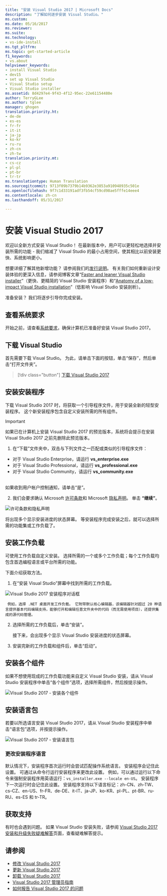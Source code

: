 ```yaml
---
title: "安装 Visual Studio 2017 | Microsoft Docs"
description: "了解如何逐步安装 Visual Studio。"
ms.custom: 
ms.date: 05/16/2017
ms.reviewer: 
ms.suite: 
ms.technology:
- vs-ide-install
ms.tgt_pltfrm: 
ms.topic: get-started-article
f1_keywords:
- vs.about
helpviewer_keywords:
- install Visual Studio
- dev15
- set up Visual Studio
- Visual Studio setup
- Visual Studio installer
ms.assetid: 8d4297e4-9f43-4f12-95ec-22e61154480e
author: TerryGLee
ms.author: tglee
manager: ghogen
translation.priority.ht:
- de-de
- es-es
- fr-fr
- it-it
- ja-jp
- ko-kr
- ru-ru
- zh-cn
- zh-tw
translation.priority.mt:
- cs-cz
- pl-pl
- pt-br
- tr-tr
ms.translationtype: Human Translation
ms.sourcegitcommit: 9713f09b7379b14b9362e3853a910948935c501e
ms.openlocfilehash: 9f7c1d33191adf3fb54cf59cd98ae5fffe14eee4
ms.contentlocale: zh-cn
ms.lasthandoff: 05/31/2017

---
```

# <a name="install-visual-studio-2017"></a>安装 Visual Studio 2017
欢迎以全新方式安装 Visual Studio！ 在最新版本中，用户可以更轻松地选择并安装所需的功能 - 我们缩减了 Visual Studio 的最小占用空间，使其相比以前安装更快、系统影响更小。

想要详细了解其他新增功能？ 请参阅我们的[发行说明](https://www.visualstudio.com/news/releasenotes/vs2017-relnotes)。 有关我们如何重新设计安装体验的更深入信息，请参阅博客文章“[Faster and leaner Visual Studio installer](https://blogs.msdn.microsoft.com/visualstudio/2016/04/01/faster-leaner-visual-studio-installer/)”（更快、更精简的 Visual Studio 安装程序）和“[Anatomy of a low-impact Visual Studio installation](https://blogs.msdn.microsoft.com/visualstudio/2016/04/25/anatomy-of-a-low-impact-visual-studio-install/)”（低影响 Visual Studio 安装剖析）。  

准备安装？ 我们将逐步引导你完成安装。

## <a name="check-system-requirements"></a>查看系统要求
开始之前，请查看[系统要求](https://www.visualstudio.com/productinfo/vs2017-system-requirements-vs)，确保计算机已准备好安装 Visual Studio 2017。

## <a name="download-visual-studio"></a>下载 Visual Studio
首先需要下载 Visual Studio。 为此，请单击下面的按钮，单击“保存”，然后单击“打开文件夹”。

 > [!div class="button"]
 > [下载 Visual Studio 2017](https://aka.ms/vsdownload?utm_source=mscom&utm_campaign=msdocs)

## <a name="install-the-installer"></a>安装安装程序  
下载 Visual Studio 2017 时，将获取一个引导程序文件，用于安装全新的轻型安装程序。 这个新安装程序包含自定义安装所需的所有组件。  

> [!IMPORTANT]
> 如果已在计算机上安装 Visual Studio 2017 的预览版本，系统将会提示在安装 Visual Studio 2017 之前先删除此预览版本。

1.  在“下载”文件夹中，双击与下列文件之一匹配或类似的引导程序文件：

  * 对于 Visual Studio Enterprise，请运行 **vs_enterprise.exe**
  * 对于 Visual Studio Professional，请运行 **vs_professional.exe**
  * 对于 Visual Studio Community，请运行 **vs_community.exe**  <br><br>

  如果收到用户帐户控制通知，请单击“是”。  

2.  我们会要求确认 Microsoft [许可条款](https://www.visualstudio.com/license-terms/)和 Microsoft [隐私声明](https://go.microsoft.com/fwlink/?LinkID=824704)。 单击 **“继续”**。  

   ![许可条款和隐私声明](~/install/media/vs2017-privacy-and-license-terms.PNG "Microsoft 许可条款和隐私声明")  

将出现多个显示安装进度的状态屏幕。 等安装程序完成安装之后，就可以选择所需的功能集或工作负载了。

## <a name="install-workloads"></a>安装工作负载  
 可使用工作负载自定义安装。 选择所需的一个或多个工作负载；每个工作负载均包含首选编程语言或平台所需的功能。  

 下面介绍获取方法。  

1.  在“安装 Visual Studio”屏幕中找到所需的工作负载。  

  ![Visual Studio 2017 安装程序对话框](~/install/media/vs2017-workloads.PNG "安装 Visual Studio 工作负载")

     例如，选择 .NET 桌面开发工作负载。 它附带默认核心编辑器，该编辑器针对超过 20 种语言提供基本代码编辑支持，能够打开和编辑任意文件夹中的代码（而无需使用项目），还提供集成的源代码管理。  

2.  选择所需的工作负载后，单击“安装”。  

    接下来，会出现多个显示 Visual Studio 安装进度的状态屏幕。

3.  安装完新的工作负载和组件后，单击“启动”。

## <a name="install-individual-components"></a>安装各个组件

如果不想使用现成的工作负载功能来自定义 Visual Studio 安装，请从 Visual Studio 安装程序中单击“各个组件”选项，选择所需组件，然后按提示操作。

  ![Visual Studio 2017 - 安装各个组件](~/install/media/vs2017-components.PNG "安装 Visual Studio 各个组件")

## <a name="install-language-packs"></a>安装语言包

若要以所选语言安装 Visual Studio 2017，请从 Visual Studio 安装程序中单击“语言包”选项，并按提示操作。

  ![Visual Studio 2017 - 安装语言包](~/install/media/vs2017-languages.PNG "安装 Visual Studio 语言包")

### <a name="change-the-installer-language"></a>更改安装程序语言

默认情况下，安装程序首次运行时会尝试匹配操作系统语言。 安装程序会记住此设置。 可通过从命令行运行安装程序来更改此设置。 例如，可以通过运行以下命令来强制安装程序用英语运行：`vs_installer.exe --locale en-US`。 安装程序下一次运行时会记住此设置。 安装程序支持以下语言标记：zh-CN、zh-TW、cs-CZ、en-US、fr-FR、de-DE、it-IT、ja-JP、ko-KR、pl-PL、pt-BR、ru-RU、es-ES 和 tr-TR。

## <a name="get-support"></a>获取支持
有时也会遇到问题。 如果 Visual Studio 安装失败，请参阅 [Visual Studio 2017 安装和升级失败疑难解答](troubleshooting-installation-issues.md)页面，查看疑难解答提示。

## <a name="see-also"></a>请参阅  
* [修改 Visual Studio 2017](modify-visual-studio.md)
* [更新 Visual Studio 2017](update-visual-studio.md)
* [卸载 Visual Studio 2017](uninstall-visual-studio.md)
* [Visual Studio 2017 管理员指南](visual-studio-administrator-guide.md)
* [如何报告 Visual Studio 2017 的问题](../ide/how-to-report-a-problem-with-visual-studio-2017.md)

